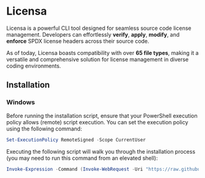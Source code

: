# Licensa

Licensa is a powerful CLI tool designed for seamless source code license management. Developers can effortlessly **verify**, **apply**, **modify**, and **enforce** SPDX license headers across their source code.

As of today, Licensa boasts compatibility with over **65 file types**, making it a versatile and comprehensive solution for license management in diverse coding environments.

## Installation

### Windows

Before running the installation script, ensure that your PowerShell execution policy allows (remote) script execution. You can set the execution policy using the following command:

```powershell
Set-ExecutionPolicy RemoteSigned -Scope CurrentUser
```

Executing the following script will walk you through the installation process (you may need to run this command from an elevated shell):

```powershell
Invoke-Expression -Command (Invoke-WebRequest -Uri "https://raw.githubusercontent.com/ekkolon/licensa/main/scripts/install.ps1" -UseBasicParsing).Content
```
